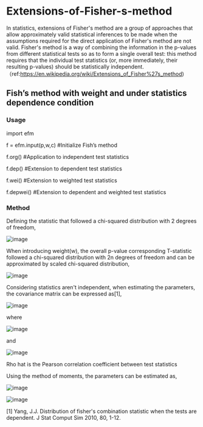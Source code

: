 # Extensions-of-Fisher-s-method
In statistics, extensions of Fisher's method are a group of approaches that allow approximately valid statistical inferences to be made when the assumptions required for the direct application of Fisher's method are not valid. Fisher's method is a way of combining the information in the p-values from different statistical tests so as to form a single overall test: this method requires that the individual test statistics (or, more immediately, their resulting p-values) should be statistically independent.（ref:https://en.wikipedia.org/wiki/Extensions_of_Fisher%27s_method)

## Fish’s method with weight and under statistics dependence condition

### Usage


import efm

f = efm.input(p,w,c) #Initialize Fish’s method

f.org() #Application to independent test statistics

f.dep() #Extension to dependent test statistics

f.wei() #Extension to weighted test statistics
 
f.depwei() #Extension to dependent and weighted test statistics


### Method
Defining the statistic that followed a chi-squared distribution with 2 degrees of freedom,

![image](http://www.sciweavers.org/upload/Tex2Img_1544173326/eqn.png)

When introducing weight(w), the overall p-value corresponding T-statistic followed a chi-squared distribution with 2n degrees of freedom and can be approximated by scaled chi-squared distribution,

![image](http://www.sciweavers.org/upload/Tex2Img_1544174689/eqn.png)

Considering statistics aren't independent, when estimating the parameters, the covariance matrix can be expressed as[1],

![image](http://www.sciweavers.org/upload/Tex2Img_1544175306/eqn.png)

where

![image](http://www.sciweavers.org/upload/Tex2Img_1544175683/eqn.png)

and

![image](http://www.sciweavers.org/upload/Tex2Img_1544175547/eqn.png)

Rho hat is the Pearson correlation coefficient between test statistics

Using the method of moments, the parameters can be estimated as,

![image](http://www.sciweavers.org/upload/Tex2Img_1544241135/eqn.png)

![image](http://www.sciweavers.org/upload/Tex2Img_1544241211/eqn.png)


[1] Yang, J.J. Distribution of fisher's combination statistic when the tests are dependent. J Stat Comput Sim 2010, 80, 1-12.
